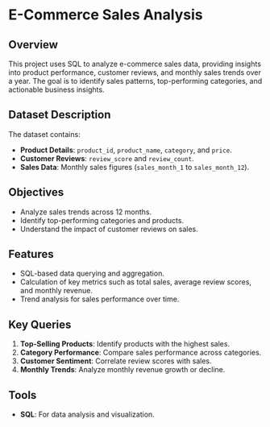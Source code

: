 # E-Commerce Sales Analysis

## Overview
This project uses SQL to analyze e-commerce sales data, providing insights into product performance, customer reviews, and monthly sales trends over a year. The goal is to identify sales patterns, top-performing categories, and actionable business insights.

## Dataset Description
The dataset contains:
- **Product Details**: `product_id`, `product_name`, `category`, and `price`.
- **Customer Reviews**: `review_score` and `review_count`.
- **Sales Data**: Monthly sales figures (`sales_month_1` to `sales_month_12`).

## Objectives
- Analyze sales trends across 12 months.
- Identify top-performing categories and products.
- Understand the impact of customer reviews on sales.

## Features
- SQL-based data querying and aggregation.
- Calculation of key metrics such as total sales, average review scores, and monthly revenue.
- Trend analysis for sales performance over time.

## Key Queries
1. **Top-Selling Products**: Identify products with the highest sales.
2. **Category Performance**: Compare sales performance across categories.
3. **Customer Sentiment**: Correlate review scores with sales.
4. **Monthly Trends**: Analyze monthly revenue growth or decline.

## Tools
- **SQL**: For data analysis and visualization.

